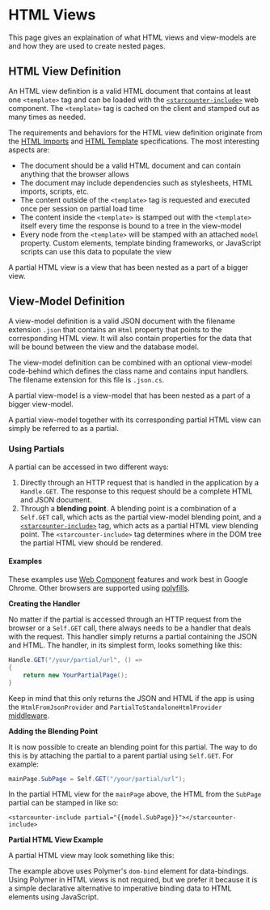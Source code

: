 # HTML Views

This page gives an explaination of what HTML views and view-models are and how they are used to create nested pages.

## HTML View Definition

An HTML view definition is a valid HTML document that contains at least one `<template>` tag and can be loaded with the [`<starcounter-include>`](https://github.com/Starcounter/starcounter-include) web component. The `<template>` tag is cached on the client and stamped out as many times as needed.

The requirements and behaviors for the HTML view definition originate from the [HTML Imports](http://www.w3.org/TR/html-imports/) and [HTML Template](http://www.w3.org/TR/html-templates/) specifications. The most interesting aspects are:

* The document should be a valid HTML document and can contain anything that the browser allows
* The document may include dependencies such as stylesheets, HTML imports, scripts, etc.
* The content outside of the `<template>` tag is requested and executed once per session on partial load time
* The content inside the `<template>` is stamped out with the `<template>` itself every time the response is bound to a tree in the view-model
* Every node from the `<template>` will be stamped with an attached `model` property. Custom elements, template binding frameworks, or JavaScript scripts can use this data to populate the view

A partial HTML view is a view that has been nested as a part of a bigger view.

## View-Model Definition

A view-model definition is a valid JSON document with the filename extension `.json` that contains an `Html` property that points to the corresponding HTML view. It will also contain properties for the data that will be bound between the view and the database model.

The view-model definition can be combined with an optional view-model code-behind which defines the class name and contains input handlers. The filename extension for this file is `.json.cs`.

A partial view-model is a view-model that has been nested as a part of a bigger view-model.

A partial view-model together with its corresponding partial HTML view can simply be referred to as a partial.

### Using Partials

A partial can be accessed in two different ways:

1. Directly through an HTTP request that is handled in the application by a `Handle.GET`. The response to this request should be a complete HTML and JSON document. 
2. Through a **blending point**. A blending point is a combination of a `Self.GET` call, which acts as the partial view-model blending point, and a [`<starcounter-include>`](https://github.com/Starcounter/starcounter-include) tag, which acts as a partial HTML view blending point. The `<starcounter-include>` tag determines where in the DOM tree the partial HTML view should be rendered.

#### Examples

These examples use [Web Component](introduction-to-web-components.md) features and work best in Google Chrome. Other browsers are supported using [polyfills](http://webcomponents.org/polyfills/).

**Creating the Handler**

No matter if the partial is accessed through an HTTP request from the browser or a `Self.GET` call, there always needs to be a handler that deals with the request. This handler simply returns a partial containing the JSON and HTML. The handler, in its simplest form, looks something like this:

```csharp
Handle.GET("/your/partial/url", () => 
{
    return new YourPartialPage();
}
```

Keep in mind that this only returns the JSON and HTML if the app is using the `HtmlFromJsonProvider` and `PartialToStandaloneHtmlProvider` [middleware](../network/middleware.md).

**Adding the Blending Point**

It is now possible to create an blending point for this partial. The way to do this is by attaching the partial to a parent partial using `Self.GET`. For example:

```csharp
mainPage.SubPage = Self.GET("/your/partial/url");
```

In the partial HTML view for the `mainPage` above, the HTML from the `SubPage` partial can be stamped in like so:

```markup
<starcounter-include partial="{{model.SubPage}}"></starcounter-include>
```

**Partial HTML View Example**

A partial HTML view may look something like this:

The example above uses Polymer's `dom-bind` element for data-bindings. Using Polymer in HTML views is not required, but we prefer it because it is a simple declarative alternative to imperative binding data to HTML elements using JavaScript.

